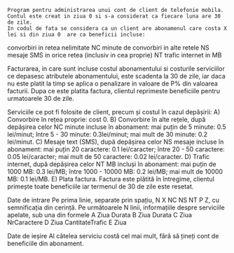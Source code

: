 	Program pentru administrarea unui cont de client de telefonie mobila. Contul este creat in ziua 0 si s-a considerat ca fiecare luna are 30 de zile.
	In codul de fata se considera ca un client are abonamenul care costa X lei si din ziua 0  are ca beneficii incluse:
convorbiri in retea nelimitate
NC minute de convorbiri in alte retele
NS mesaje SMS in orice retea (inclusiv in cea proprie)
NT trafic internet in MB

Facturarea, in care sunt incluse costul abonamentului si costurile serviciilor ce depasesc atributele abonamentului, este scadenta la 30 de zile, iar daca nu este platit la timp se aplica o penalizare in valoare de P% din valoarea facturii.  Dupa ce este platita factura, clientul reprimeste beneficiile pentru urmatoarele 30 de zile.

Serviciile ce pot fi folosite de client, precum și costul în cazul depășirii:
A) Convorbire în rețea proprie: cost 0.
B) Convorbire în alte rețele, după depășirea celor NC minute incluse în abonament: 
mai puțin de 5 minute: 0.5 lei/minut;
între 5 - 30 minute: 0.3lei/minut;
mai mult de 30 minute: 0.2 lei/minut. 
C) Mesaje text (SMS), după depășirea celor NS mesaje incluse în abonament:
mai puțin 20 caractere: 0.1 lei/caracter;
între 20 - 50 caractere: 0.05 lei/caracter;
mai mult de 50 caractere: 0.02 lei/caracter.
D) Trafic internet, după depășirea celor NT MB incluși în abonament:
mai puțin de 1000 MB: 0.3 lei/MB;
între 1000 - 10000 MB: 0.2 lei/MB;
mai mult de 10000 MB: 0.1 lei/MB. 
E) Plata factura. Factura este plătită în întregime, clientul primește toate beneficiile iar termenul de 30 de zile este resetat. 

Date de intrare
Pe prima linie, separate prin spațiu, N X NC NS NT P Z, cu semnificația din cerință.
Pe următoarele N linii, informațiile despre serviciile apelate, sub una din formele
A Ziua Durata
B Ziua Durata
C Ziua NrCaractere
D Ziua CantitateTrafic
E Ziua

Date de ieșire
Al câtelea serviciu costă cel mai mult, fără să țineți cont de beneficiile din abonament.
